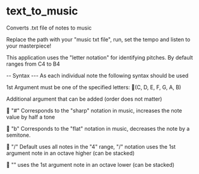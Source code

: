 # text_to_music
Converts .txt file of notes to music

Replace the path with your "music txt file", run, set the tempo and listen to your masterpiece! 

This application uses the "letter notation" for identifying pitches. By default ranges from C4 to B4

-- Syntax ---
As each individual note the following syntax should be used

1st Argument must be one of the specified letters:
🎹(C, D, E, F, G, A, B)

Additional argument that can be added (order does not matter)

🎹 "#" Corresponds to the "sharp" notation in music, increases the note value by half a tone

🎹 "b" Corresponds to the "flat" notation in music, decreases the note by a semitone.

🎹 "/" Default uses all notes in the "4" range, "/" notation uses the 1st argument note in an octave higher (can be stacked)

🎹 "\" uses the 1st argument note in an octave lower (can be stacked)

